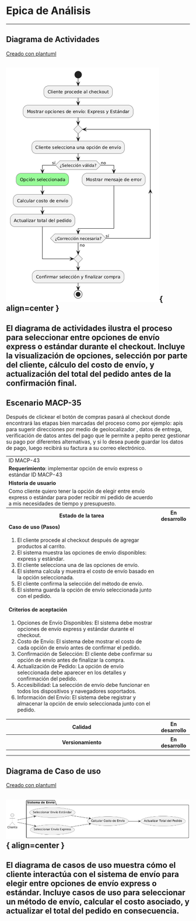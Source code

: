 # Epica de Análisis

------
## Diagrama de Actividades
[Creado con plantuml](https://plantuml.com/es/)

![Image title](./assets/DIAGRAMADEACTIVIDADES/MACP-43.png){ align=center }
---
El diagrama de actividades ilustra el proceso para seleccionar entre opciones de envío express o estándar durante el checkout. Incluye la visualización de opciones, selección por parte del cliente, cálculo del costo de envío, y actualización del total del pedido antes de la confirmación final.
---

###
###

## Escenario MACP-35
Después de clickear el botón de compras pasará al checkout donde encontrará las etapas bien marcadas del proceso como por ejemplo: apis para sugerir direcciones por medio de geolocalizador , datos de entrega, verificación de datos antes del pago que le permite a pepito perez gestionar su pago por diferentes alternativas, y si lo desea puede guardar los datos de pago, luego recibirá su factura a su  correo electrónico.

<table id="customers">
  <tr class="idtext principal">
    <td>ID MACP-43</td>
  </tr>
  <tr class="single text">
    <td><strong>Requerimiento</strong>: implementar opción de envío express o estándar ID MACP-43</td>
  </tr>
  <tr class="single gray">
    <td><strong>Historia de usuario</strong></td>
  </tr>
  <tr class="single text">
    <td>Como cliente quiero tener la opción de elegir entre envío express o estándar para poder recibir mi pedido de acuerdo a mis necesidades de tiempo y presupuesto.</td>
  </tr>
  <tr class="duo">
    <th class="gray"><strong>Estado de la tarea</strong></th>
    <th>En desarrollo</th>
  </tr>
  <tr class="single gray">
    <td><strong>Caso de uso (Pasos)</strong></td>
  </tr>
  <tr class="single text">
    <td>
        <ol>
            <li>El cliente procede al checkout después de agregar productos al carrito.</li>
            <li>El sistema muestra las opciones de envío disponibles: express y estándar.</li>
            <li>El cliente selecciona una de las opciones de envío.</li>
            <li>El sistema calcula y muestra el costo de envío basado en la opción seleccionada.</li>
            <li>El cliente confirma la selección del método de envío.</li>
            <li>El sistema guarda la opción de envío seleccionada junto con el pedido.</li>
        </ol>
    </td>
  </tr>
  <tr class="single gray">
    <td><strong>Criterios de aceptación</strong></td>
  </tr>
  <tr class="single text">
    <td>
        <ol>
            <li>Opciones de Envío Disponibles: El sistema debe mostrar opciones de envío express y estándar durante el checkout.</li>
            <li>Costo de Envío: El sistema debe mostrar el costo de cada opción de envío antes de confirmar el pedido.</li>
            <li>Confirmación de Selección: El cliente debe confirmar su opción de envío antes de finalizar la compra.</li>
            <li>Actualización de Pedido: La opción de envío seleccionada debe aparecer en los detalles y confirmación del pedido.</li>
            <li>Accesibilidad: La selección de envío debe funcionar en todos los dispositivos y navegadores soportados.</li>
            <li>Información del Envío: El sistema debe registrar y almacenar la opción de envío seleccionada junto con el pedido.</li>            
        </ol>
    </td>
  </tr>
 <tr class="duo">
    <th class="gray"><strong>Calidad</strong></th>
    <th>En desarrollo</th>
  </tr>
  <tr class="duo">
    <th class="gray"><strong>Versionamiento</strong></th>
    <th>En desarrollo</th>
  </tr>
</table>



---
## Diagrama de Caso de uso
[Creado con plantuml](https://plantuml.com/es/)

![Image title](./assets/DIAGRADEUSOS/MACP-43.png){ align=center }
---
El diagrama de casos de uso muestra cómo el cliente interactúa con el sistema de envío para elegir entre opciones de envío express o estándar. Incluye casos de uso para seleccionar un método de envío, calcular el costo asociado, y actualizar el total del pedido en consecuencia.
---
